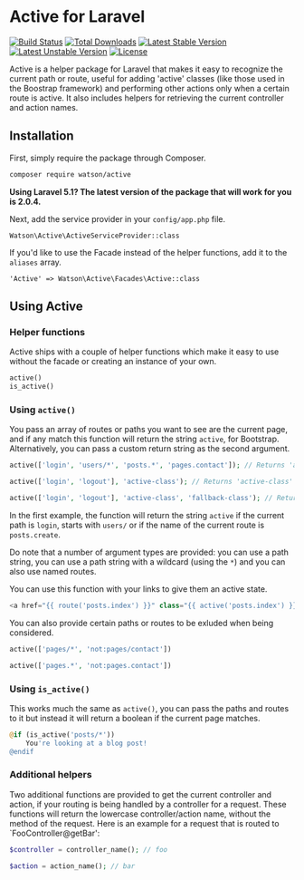 Active for Laravel
==================

[![Build Status](https://travis-ci.org/dwightwatson/active.png?branch=master)](https://travis-ci.org/dwightwatson/active)
[![Total Downloads](https://poser.pugx.org/watson/active/downloads.svg)](https://packagist.org/packages/watson/active)
[![Latest Stable Version](https://poser.pugx.org/watson/active/v/stable.svg)](https://packagist.org/packages/watson/active)
[![Latest Unstable Version](https://poser.pugx.org/watson/active/v/unstable.svg)](https://packagist.org/packages/watson/active)
[![License](https://poser.pugx.org/watson/active/license.svg)](https://packagist.org/packages/watson/active)

Active is a helper package for Laravel that makes it easy to recognize the current path or route, useful for adding 'active' classes (like those used in the Boostrap framework) and performing other actions only when a certain route is active. It also includes helpers for retrieving the current controller and action names.

## Installation

First, simply require the package through Composer.

```sh
composer require watson/active
```

**Using Laravel 5.1? The latest version of the package that will work for you is 2.0.4.**

Next, add the service provider in your `config/app.php` file.

`Watson\Active\ActiveServiceProvider::class`

If you'd like to use the Facade instead of the helper functions, add it to the `aliases` array.

`'Active' => Watson\Active\Facades\Active::class`

## Using Active

### Helper functions

Active ships with a couple of helper functions which make it easy to use without the facade or creating an instance of your own.

```php
active()
is_active()
```

### Using `active()`

You pass an array of routes or paths you want to see are the current page, and if any match this function will return the string `active`, for Bootstrap. Alternatively, you can pass a custom return string as the second argument.

```php
active(['login', 'users/*', 'posts.*', 'pages.contact']); // Returns 'active' if the current route matches any path or route name.

active(['login', 'logout'], 'active-class'); // Returns 'active-class' if the current route is 'login' or 'logout'.

active(['login', 'logout'], 'active-class', 'fallback-class'); // Returns 'fallback-class' if the current route is not 'login' or 'logout'.
```

In the first example, the function will return the string `active` if the current path is `login`, starts with `users/` or if the name of the current route is `posts.create`.

Do note that a number of argument types are provided: you can use a path string, you can use a path string with a wildcard (using the `*`) and you can also use named routes.

You can use this function with your links to give them an active state.

```php
<a href="{{ route('posts.index') }}" class="{{ active('posts.index') }}">All posts</a>
```

You can also provide certain paths or routes to be exluded when being considered.

```php
active(['pages/*', 'not:pages/contact'])

active(['pages.*', 'not:pages.contact'])
```

### Using `is_active()`

This works much the same as `active()`, you can pass the paths and routes to it but instead it will return a boolean if the current page matches.

```php
@if (is_active('posts/*'))
    You're looking at a blog post!
@endif
```

### Additional helpers

Two additional functions are provided to get the current controller and action, if your routing is being handled by a controller for a request. These functions will return the lowercase controller/action name, without the method of the request. Here is an example for a request that is routed to `FooController@getBar':

```php
$controller = controller_name(); // foo

$action = action_name(); // bar
```
